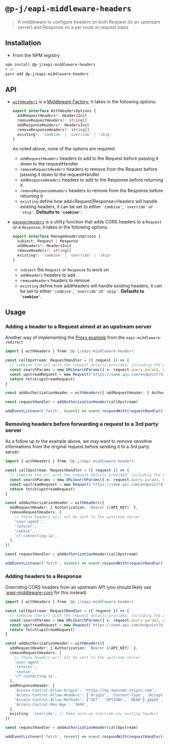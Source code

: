 # `@p-j/eapi-middleware-headers`

> A middleware to configure headers on both Request (to an upstream server) and Response on a per route or request basis

## Installation

- From the NPM registry

```sh
npm install @p-j/eapi-middleware-headers
# or
yarn add @p-j/eapi-middleware-headers
```

## API

- [`withHeaders`](./src/withHeaders.ts) is a [Middleware Factory](../eapi-types/index.d.ts); it takes in the following options:

  ```ts
  export interface WithHeadersOptions {
    addRequestHeaders?: HeadersInit
    removeRequestHeaders?: string[]
    addResponseHeaders?: HeadersInit
    removeResponseHeaders?: string[]
    existing?: 'combine' | 'override' | 'skip'
  }
  ```

  As noted above, none of the options are required.

  - `addRequestHeaders` headers to add to the Request before passing it down to the requestHandler
  - `removeRequestHeaders` headers to remove from the Request before passing it down to the requestHandler
  - `addResponseHeaders` headers to add to the Response before returning it
  - `removeResponseHeaders` headers to remove from the Response before returning it
  - `existing` define how add<Request|Response>Headers will handle existing headers, it can be set to either `'combine'`, `'override'` or `'skip'`. **Defaults to `'combine'`.**

- [`managerHeaders`](./src/withHeaders.ts) is a utility function that adds CORS headers to a `Request` or a `Response`; it takes in the following options:

  ```ts
  export interface ManageHeadersOptions {
    subject: Request | Response
    addHeaders?: HeadersInit
    removeHeaders?: string[]
    existing?: 'combine' | 'override' | 'skip'
  }
  ```

  - `subject` the `Request` or `Response` to work on
  - `addHeaders` headers to add
  - `removeHeaders` headers to remove
  - `existing` define how addHeaders will handle existing headers, it can be set to either `'combine'`, `'override'` or `'skip'`. **Defaults to `'combine'`.**

## Usage

### Adding a header to a Request aimed at an upstream server

Another way of implementing the [Proxy example](https://github.com/p-j/eapi/tree/main/packages/eapi-middleware-redirect#proxy-example) from the `eapi-middleware-redirect`

```ts
import { withHeaders } from '@p-j/eapi-middleware-headers'

const callUpstream: RequestHandler = ({ request }) => {
  // combine the url with the request details provided, including the Authorization Header added by the middleware
  const searchParams = new URLSearchParams({ x: request.query.param1, y: request.query.param2 })
  const upstreamRequest = new Request(`https://some.api.com/endpoint?${searchParams.toString()}`, request)
  return fetch(upstreamRequest)
}

const addAuthorizationHeader = withHeaders({ addRequestHeader: { Authorization: `Bearer ${API_KEY}` } })

const requestHandler = addAuthorizationHeader(callUpstream)

addEventListener('fetch', (event) => event.respondWith(requestHandler({ event, request: event.request })))
```

### Removing headers before forwarding a request to a 3rd party server

As a follow up to the example above, we may want to remove sensitive informations from the original request before sending it to a 3rd party server:

```ts
import { withHeaders } from '@p-j/eapi-middleware-headers'

const callUpstream: RequestHandler = ({ request }) => {
  // combine the url with the request details provided, including the Authorization Header added by the middleware
  const searchParams = new URLSearchParams({ x: request.query.param1, y: request.query.param2 })
  const upstreamRequest = new Request(`https://some.api.com/endpoint?${searchParams.toString()}`, request)
  return fetch(upstreamRequest)
}

const addAuthorizationHeader = withHeaders({
  addRequestHeader: { Authorization: `Bearer ${API_KEY}` },
  removeRequestHeaders: [
    // these headers will not be sent to the upstream server
    'user-agent',
    'referer',
    'cookie',
    'cf-connecting-ip',
  ],
})

const requestHandler = addAuthorizationHeader(callUpstream)

addEventListener('fetch', (event) => event.respondWith(requestHandler({ event, request: event.request })))
```

### Adding headers to a Response

Overriding CORS headers from an upstream API (you should likely use [`eapi-middleware-cors](../eapi-middleware-cors) for this instead)

```ts
import { withHeaders } from '@p-j/eapi-middleware-headers'

const callUpstream: RequestHandler = ({ request }) => {
  // combine the url with the request details provided, including the Authorization Header added by the middleware
  const searchParams = new URLSearchParams({ x: request.query.param1, y: request.query.param2 })
  const upstreamRequest = new Request(`https://some.api.com/endpoint?${searchParams.toString()}`, request)
  return fetch(upstreamRequest)
}

const addAuthorizationHeader = withHeaders({
  addRequestHeader: { Authorization: `Bearer ${API_KEY}` },
  removeRequestHeaders: [
    // these headers will not be sent to the upstream server
    'user-agent',
    'referer',
    'cookie',
    'cf-connecting-ip',
  ],
  addResponseHeader: {
    'Access-Control-Allow-Origin': 'https://my-awesome-origin.com',
    'Access-Control-Allow-Headers': ['Origin', 'Content-Type', 'Accept', 'Authorization'].join(','),
    'Access-Control-Allow-Methods': ['GET', 'OPTIONS', 'HEAD'].join(','),
    'Access-Control-Max-Age': '3600',
  },
  existing: 'override', // Make sure we override any exsting headers
})

const requestHandler = addAuthorizationHeader(callUpstream)

addEventListener('fetch', (event) => event.respondWith(requestHandler({ event, request: event.request })))
```
